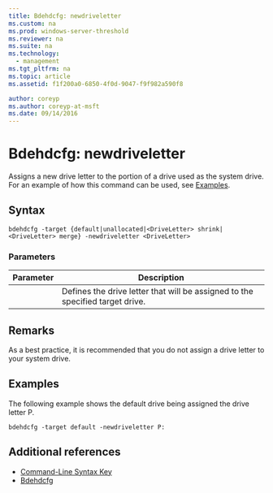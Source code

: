 ```yaml
---
title: Bdehdcfg: newdriveletter
ms.custom: na
ms.prod: windows-server-threshold
ms.reviewer: na
ms.suite: na
ms.technology: 
  - management
ms.tgt_pltfrm: na
ms.topic: article
ms.assetid: f1f200a0-6850-4f0d-9047-f9f982a590f8

author: coreyp
ms.author: coreyp-at-msft
ms.date: 09/14/2016
---
```

# Bdehdcfg: newdriveletter
Assigns a new drive letter to the portion of a drive used as the system drive. For an example of how this command can be used, see [Examples](#BKMK_Examples).
## Syntax
```
bdehdcfg -target {default|unallocated|<DriveLetter> shrink|<DriveLetter> merge} -newdriveletter <DriveLetter>
```
### Parameters
|Parameter|Description|
|-------------|---------------|
|<DriveLetter>|Defines the drive letter that will be assigned to the specified target drive.|
## Remarks
As a best practice, it is recommended that you do not assign a drive letter to your system drive.
## <a name="BKMK_Examples"></a>Examples
The following example shows the default drive being assigned the drive letter P.
```
bdehdcfg -target default -newdriveletter P:
```
## Additional references
-   [Command-Line Syntax Key](Command-Line-Syntax-Key.md)
-   [Bdehdcfg](Bdehdcfg.md)
